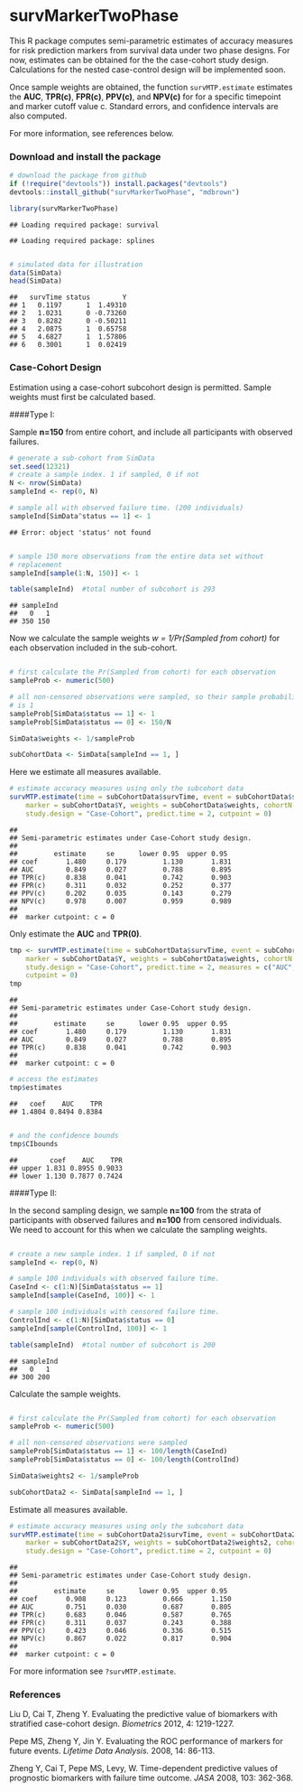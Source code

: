 survMarkerTwoPhase
=============================================

This R package computes semi-parametric estimates of accuracy measures for risk prediction markers from survival data under two phase designs. For now, estimates can be obtained for the the case-cohort study design. Calculations for the nested case-control design will be implemented soon.

Once sample weights are obtained, the function `survMTP.estimate` estimates the **AUC**, **TPR(c)**, **FPR(c)**, **PPV(c)**, and **NPV(c)** for for a specific timepoint and marker cutoff value c. Standard errors, and confidence intervals are also computed. 

For more information, see references below. 


### Download and install the package



```r
# download the package from github
if (!require("devtools")) install.packages("devtools")
devtools::install_github("survMarkerTwoPhase", "mdbrown")
```



```r
library(survMarkerTwoPhase)
```

```
## Loading required package: survival
```

```
## Loading required package: splines
```

```r

# simulated data for illustration
data(SimData)
head(SimData)
```

```
##   survTime status        Y
## 1   0.1197      1  1.49310
## 2   1.0231      0 -0.73260
## 3   0.8282      0 -0.50211
## 4   2.0875      1  0.65758
## 5   4.6827      1  1.57806
## 6   0.3001      1  0.02419
```




### Case-Cohort Design

Estimation using a case-cohort subcohort design is permitted. Sample weights must first be calculated based.

####Type I: 
 
Sample **n=150** from entire cohort, and include all participants with observed failures. 


```r
# generate a sub-cohort from SimData
set.seed(12321)
# create a sample index. 1 if sampled, 0 if not
N <- nrow(SimData)
sampleInd <- rep(0, N)

# sample all with observed failure time. (200 individuals)
sampleInd[SimData^status == 1] <- 1
```

```
## Error: object 'status' not found
```

```r

# sample 150 more observations from the entire data set without
# replacement
sampleInd[sample(1:N, 150)] <- 1

table(sampleInd)  #total number of subcohort is 293 
```

```
## sampleInd
##   0   1 
## 350 150
```


Now we calculate the sample weights *w = 1/Pr(Sampled from cohort)* for each observation included in the sub-cohort. 

```r

# first calculate the Pr(Sampled from cohort) for each observation
sampleProb <- numeric(500)

# all non-censored observations were sampled, so their sample probability
# is 1
sampleProb[SimData$status == 1] <- 1
sampleProb[SimData$status == 0] <- 150/N

SimData$weights <- 1/sampleProb

subCohortData <- SimData[sampleInd == 1, ]
```


Here we estimate all measures available. 


```r
# estimate accuracy measures using only the subcohort data
survMTP.estimate(time = subCohortData$survTime, event = subCohortData$status, 
    marker = subCohortData$Y, weights = subCohortData$weights, cohortN = N, 
    study.design = "Case-Cohort", predict.time = 2, cutpoint = 0)
```

```
## 
## Semi-parametric estimates under Case-Cohort study design.
## 
##         estimate     se      lower 0.95  upper 0.95
## coef       1.480     0.179         1.130       1.831 
## AUC        0.849     0.027         0.788       0.895 
## TPR(c)     0.838     0.041         0.742       0.903 
## FPR(c)     0.311     0.032         0.252       0.377 
## PPV(c)     0.202     0.035         0.143       0.279 
## NPV(c)     0.978     0.007         0.959       0.989 
## 
##  marker cutpoint: c = 0
```


Only estimate the **AUC** and **TPR(0)**. 


```r
tmp <- survMTP.estimate(time = subCohortData$survTime, event = subCohortData$status, 
    marker = subCohortData$Y, weights = subCohortData$weights, cohortN = N, 
    study.design = "Case-Cohort", predict.time = 2, measures = c("AUC", "TPR"), 
    cutpoint = 0)
tmp
```

```
## 
## Semi-parametric estimates under Case-Cohort study design.
## 
##         estimate     se      lower 0.95  upper 0.95
## coef       1.480     0.179         1.130       1.831 
## AUC        0.849     0.027         0.788       0.895 
## TPR(c)     0.838     0.041         0.742       0.903 
## 
##  marker cutpoint: c = 0
```



```r
# access the estimates
tmp$estimates
```

```
##   coef    AUC    TPR 
## 1.4804 0.8494 0.8384
```

```r

# and the confidence bounds
tmp$CIbounds
```

```
##        coef    AUC    TPR
## upper 1.831 0.8955 0.9033
## lower 1.130 0.7877 0.7424
```


####Type II: 
 
In the second sampling design, we sample **n=100** from the strata of participants with observed failures and **n=100** from censored individuals. We need to account for this when we calculate the sampling weights. 


```r

# create a new sample index. 1 if sampled, 0 if not
sampleInd <- rep(0, N)

# sample 100 individuals with observed failure time.
CaseInd <- c(1:N)[SimData$status == 1]
sampleInd[sample(CaseInd, 100)] <- 1

# sample 100 individuals with censored failure time.
ControlInd <- c(1:N)[SimData$status == 0]
sampleInd[sample(ControlInd, 100)] <- 1

table(sampleInd)  #total number of subcohort is 200 
```

```
## sampleInd
##   0   1 
## 300 200
```


Calculate the sample weights.


```r

# first calculate the Pr(Sampled from cohort) for each observation
sampleProb <- numeric(500)

# all non-censored observations were sampled
sampleProb[SimData$status == 1] <- 100/length(CaseInd)
sampleProb[SimData$status == 0] <- 100/length(ControlInd)

SimData$weights2 <- 1/sampleProb

subCohortData2 <- SimData[sampleInd == 1, ]
```


Estimate all measures available. 


```r
# estimate accuracy measures using only the subcohort data
survMTP.estimate(time = subCohortData2$survTime, event = subCohortData2$status, 
    marker = subCohortData2$Y, weights = subCohortData2$weights2, cohortN = N, 
    study.design = "Case-Cohort", predict.time = 2, cutpoint = 0)
```

```
## 
## Semi-parametric estimates under Case-Cohort study design.
## 
##         estimate     se      lower 0.95  upper 0.95
## coef       0.908     0.123         0.666       1.150 
## AUC        0.751     0.030         0.687       0.805 
## TPR(c)     0.683     0.046         0.587       0.765 
## FPR(c)     0.311     0.037         0.243       0.388 
## PPV(c)     0.423     0.046         0.336       0.515 
## NPV(c)     0.867     0.022         0.817       0.904 
## 
##  marker cutpoint: c = 0
```

For more information see `?survMTP.estimate`. 


### References
Liu D, Cai T, Zheng Y. Evaluating the predictive value of biomarkers with stratified case-cohort design. *Biometrics* 2012, 4: 1219-1227.

Pepe MS, Zheng Y, Jin Y. Evaluating the ROC performance of markers for future events. *Lifetime Data Analysis.* 2008, 14: 86-113.

Zheng Y, Cai T, Pepe MS, Levy, W. Time-dependent predictive values of prognostic biomarkers with failure time outcome. *JASA* 2008, 103: 362-368.














